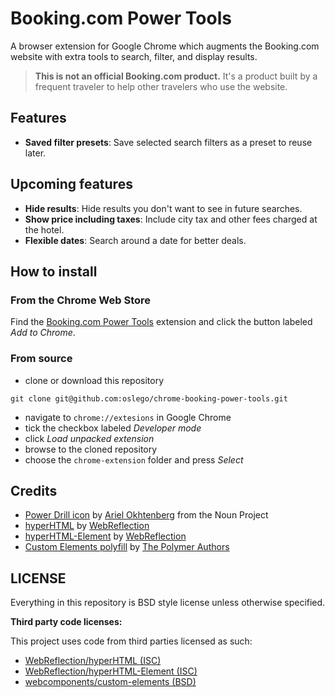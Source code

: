 # Booking.com Power Tools

A browser extension for Google Chrome which augments the Booking.com website with extra tools to search, filter, and display results.

> **This is not an official Booking.com product.** It's a product built by a frequent traveler to help other travelers who use the website.

## Features
- **Saved filter presets**:
Save selected search filters as a preset to reuse later.

## Upcoming features
- **Hide results**:
Hide results you don't want to see in future searches.
- **Show price including taxes**:
Include city tax and other fees charged at the hotel.
- **Flexible dates**:
Search around a date for better deals.

## How to install

### From the Chrome Web Store

Find the [Booking.com Power Tools](https://chrome.google.com/webstore/detail/bookingcom-power-tools/comfbhfcjlceceneaieekeljnkdkkpgo) extension and click the button labeled _Add to Chrome_.

### From source

- clone or download this repository

```
git clone git@github.com:oslego/chrome-booking-power-tools.git
```

- navigate to `chrome://extesions` in Google Chrome
- tick the checkbox labeled _Developer mode_
- click _Load unpacked extension_
- browse to the cloned repository
- choose the `chrome-extension` folder and press _Select_

## Credits
- [Power Drill icon](https://thenounproject.com/term/power-drill/255040/) by [Ariel Okhtenberg](https://thenounproject.com/aokhtenberg/) from the Noun Project
- [hyperHTML](https://github.com/WebReflection/hyperHTML) by [WebReflection](https://github.com/WebReflection)
- [hyperHTML-Element](https://github.com/WebReflection/hyperHTML-Element) by [WebReflection](https://github.com/WebReflection)
- [Custom Elements polyfill](https://github.com/webcomponents/custom-elements/) by [The Polymer Authors](https://github.com/webcomponents)

## LICENSE

Everything in this repository is BSD style license unless otherwise specified.

**Third party code licenses:**

This project uses code from third parties licensed as such:
- [WebReflection/hyperHTML (ISC)](https://github.com/WebReflection/hyperHTML/blob/master/LICENSE.txt)
- [WebReflection/hyperHTML-Element (ISC)](https://github.com/WebReflection/hyperHTML-Element/blob/master/LICENSE.txt)
- [webcomponents/custom-elements (BSD)](https://github.com/webcomponents/custom-elements/blob/master/LICENSE.md)
